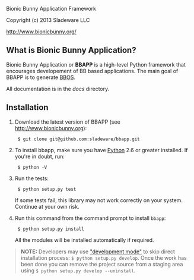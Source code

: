 <!--- -*- mode: markdown; coding: utf-8; -*- -->

Bionic Bunny Application Framework

Copyright (c) 2013 Sladeware LLC

http://www.bionicbunny.org/

What is Bionic Bunny Application?
---------------------------------

Bionic Bunny Application or **BBAPP** is a high-level Python framework that
encourages developement of BB based applications. The main goal of BBAPP is to
generate [BBOS](http://github.org/sladeware/bbos/).

All documentation is in the _docs_ directory.

Installation
------------

1. Download the latest version of BBAPP (see http://www.bionicbunny.org):

        $ git clone git@github.com:sladeware/bbapp.git

2. To install bbapp, make sure you have [Python](http://www.python.org) 2.6 or
   greater installed. If you're in doubt, run:

        $ python -V

3. Run the tests:

        $ python setup.py test

   If some tests fail, this library may not work correctly on your
   system. Continue at your own risk.

4. Run this command from the command prompt to install `bbapp`:

        $ python setup.py install

   All the modules will be installed automatically if required.

> **NOTE:** Developers may use ["development mode"](http://goo.gl/Hoawa) to skip
> direct installation process: `$ python setup.py develop`. Once the work has
> been done you can remove the project source from a staging area using
> `$ python setup.py develop --uninstall`.
